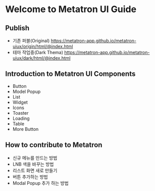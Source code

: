 Welcome to Metatron UI Guide
==================================

Publish
---
- 기존 퍼블(Original) <https://metatron-app.github.io/metatron-uiux/origin/html/@index.html>
- 테마 작업중(Dark Thema) <https://metatron-app.github.io/metatron-uiux/dark/html/@index.html>


Introduction to Metatron UI Components
---
- Button
- Model Popup
- List
- Widget
- Icons
- Toaster
- Loading
- Table
- More Button


How to contribute to Metatron
---
- 신규 메뉴를 만드는 방법
- LNB 색을 바꾸는 방법
- 리스트 화면 새로 만들기
- 버튼 추가하는 방법
- Modal Popup 추가 하는 방법